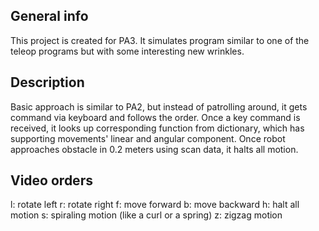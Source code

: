 ## General info
This project is created for PA3. It simulates program similar to one of the teleop programs but with some interesting new wrinkles.

## Description
 Basic approach is similar to PA2, but instead of patrolling around, it gets command via keyboard and follows the order. 
 Once a key command is received, it looks up corresponding function from dictionary, which has supporting movements' linear and angular component.
 Once robot approaches obstacle in 0.2 meters using scan data, it halts all motion.

## Video orders
l: rotate left
r: rotate right
f: move forward
b: move backward
h: halt all motion
s: spiraling motion (like a curl or a spring)
z: zigzag motion